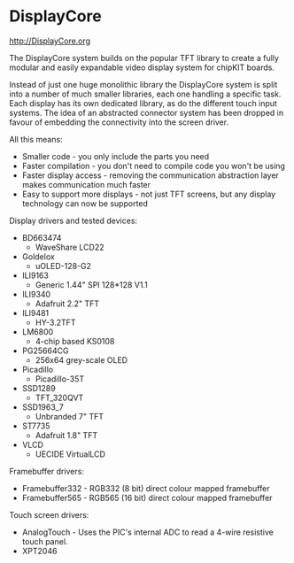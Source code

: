 # DisplayCore

http://DisplayCore.org

The DisplayCore system builds on the popular TFT library to create
a fully modular and easily expandable video display system for chipKIT
boards.

Instead of just one huge monolithic library the DisplayCore system is split
into a number of much smaller libraries, each one handling a specific task.
Each display has its own dedicated library, as do the different touch input
systems.  The idea of an abstracted connector system has been dropped in favour
of embedding the connectivity into the screen driver.

All this means:

* Smaller code - you only include the parts you need
* Faster compilation - you don't need to compile code you won't be using
* Faster display access - removing the communication abstraction layer makes communication much faster
* Easy to support more displays - not just TFT screens, but any display technology can now be supported

Display drivers and tested devices:

  * BD663474
    * WaveShare LCD22
  * Goldelox
    * uOLED-128-G2
  * ILI9163
    * Generic 1.44" SPI 128*128 V1.1
  * ILI9340
    * Adafruit 2.2" TFT
  * ILI9481
    * HY-3.2TFT
  * LM6800
    * 4-chip based KS0108
  * PG25664CG
    * 256x64 grey-scale OLED
  * Picadillo
    * Picadillo-35T
  * SSD1289
    * TFT_320QVT
  * SSD1963_7
    * Unbranded 7" TFT
  * ST7735
    * Adafruit 1.8" TFT
  * VLCD
    * UECIDE VirtualLCD

Framebuffer drivers:

  * Framebuffer332 - RGB332 (8 bit) direct colour mapped framebuffer
  * Framebuffer565 - RGB565 (16 bit) direct colour mapped framebuffer

Touch screen drivers:

  * AnalogTouch - Uses the PIC's internal ADC to read a 4-wire resistive
    touch panel.
  * XPT2046
